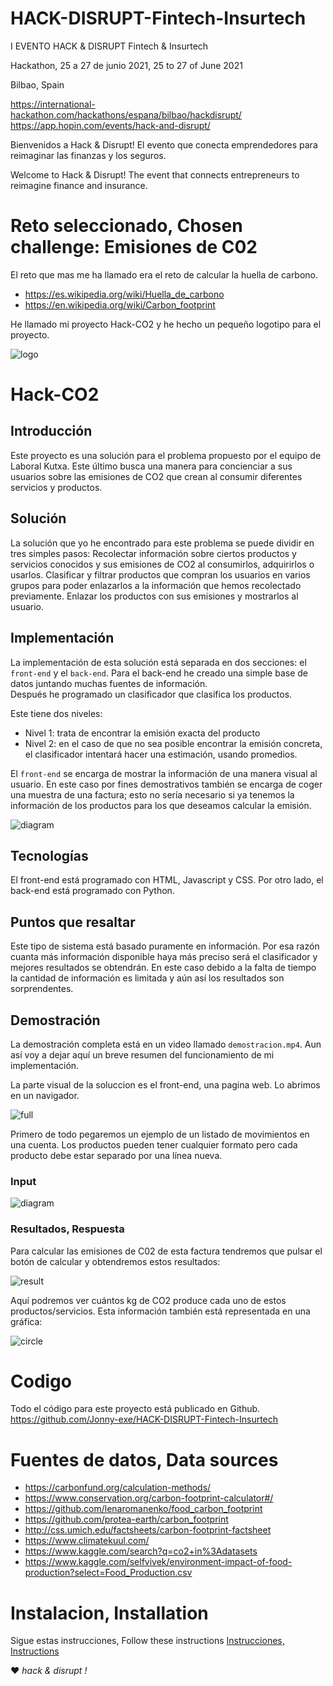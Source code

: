 # HACK-DISRUPT-Fintech-Insurtech

I EVENTO HACK &amp; DISRUPT Fintech &amp; Insurtech

Hackathon, 25 a 27 de junio 2021, 25 to 27 of June 2021

Bilbao, Spain

https://international-hackathon.com/hackathons/espana/bilbao/hackdisrupt/
https://app.hopin.com/events/hack-and-disrupt/

Bienvenidos a Hack & Disrupt! El evento que conecta emprendedores para reimaginar las finanzas y los seguros.

Welcome to Hack & Disrupt! The event that connects entrepreneurs to reimagine finance and insurance.

# Reto seleccionado, Chosen challenge: Emisiones de C02

El reto que mas me ha llamado era el reto de calcular la huella de carbono.

- https://es.wikipedia.org/wiki/Huella_de_carbono
- https://en.wikipedia.org/wiki/Carbon_footprint

He llamado mi proyecto Hack-CO2 y he hecho un pequeño logotipo para el proyecto.

![logo](logo/HaCO2k-logo.100x100.png)

# Hack-CO2

## Introducción

Este proyecto es una solución para el problema propuesto por el equipo de Laboral Kutxa. Este último busca una manera para concienciar a sus usuarios sobre las emisiones de CO2 que crean al consumir diferentes servicios y productos.

## Solución

La solución que yo he encontrado para este problema se puede dividir en tres simples pasos:
Recolectar información sobre ciertos productos y servicios conocidos y sus emisiones de CO2 al consumirlos, adquirirlos o usarlos.
Clasificar y filtrar productos que compran los usuarios en varios grupos para poder enlazarlos a la información que hemos recolectado previamente.
Enlazar los productos con sus emisiones y mostrarlos al usuario.

## Implementación

La implementación de esta solución está separada en dos secciones: el `front-end` y el `back-end`.
Para el back-end he creado una simple base de datos juntando muchas 
fuentes de información.  
Después he programado un clasificador que clasifica los productos. 

Este tiene dos niveles:

- Nivel 1: trata de encontrar la emisión exacta del producto
- Nivel 2: en el caso de que no sea posible encontrar la emisión concreta, 
  el clasificador intentará hacer una estimación, usando promedios.

El `front-end` se encarga de mostrar la información de una manera visual al usuario. 
En este caso por fines demostrativos también se encarga de coger una muestra de una factura; 
esto no sería necesario si ya tenemos la información de los productos para los que deseamos calcular la emisión.

![diagram](images/diagram.png)

## Tecnologías

El front-end está programado con HTML, Javascript y CSS. Por otro lado, el back-end está programado con Python.

## Puntos que resaltar

Este tipo de sistema está basado puramente en información. Por esa razón cuanta más información disponible haya más preciso será el clasificador y mejores resultados se obtendrán. En este caso debido a la falta de tiempo la cantidad de información es limitada y aún así los resultados son sorprendentes.

## Demostración

La demostración completa está en un video llamado `demostracion.mp4`. 
Aun así voy a dejar aquí un breve resumen del funcionamiento de mi implementación.

La parte visual de la soluccion es el front-end, una pagina web. 
Lo abrimos en un navigador.

![full](images/full.png)

Primero de todo pegaremos un ejemplo de un listado de movimientos en una cuenta. 
Los productos pueden tener cualquier formato pero cada producto debe estar separado por una línea nueva. 

### Input

![diagram](images/input.png)

### Resultados, Respuesta

Para calcular las emisiones de C02 de esta factura tendremos que pulsar el botón de calcular y obtendremos estos resultados:

![result](images/result.png)

Aquí podremos ver cuántos kg de CO2 produce cada uno de estos productos/servicios. Esta información también está representada en una gráfica:

![circle](images/circle.png)

# Codigo

Todo el código para este proyecto está publicado en Github. https://github.com/Jonny-exe/HACK-DISRUPT-Fintech-Insurtech

# Fuentes de datos, Data sources

- https://carbonfund.org/calculation-methods/
- https://www.conservation.org/carbon-footprint-calculator#/
- https://github.com/lenaromanenko/food_carbon_footprint
- https://github.com/protea-earth/carbon_footprint
- http://css.umich.edu/factsheets/carbon-footprint-factsheet
- https://www.climatekuul.com/
- https://www.kaggle.com/search?q=co2+in%3Adatasets
- https://www.kaggle.com/selfvivek/environment-impact-of-food-production?select=Food_Production.csv

# Instalacion, Installation

Sigue estas instrucciones, Follow these instructions
[Instrucciones, Instructions](https://github.com/Jonny-exe/HACK-DISRUPT-Fintech-Insurtech/tree/master/self-host)

:heart: _hack & disrupt !_
